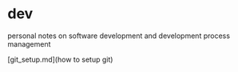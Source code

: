 # dev

personal notes on software development and development process 
management

[git_setup.md](how to setup git)